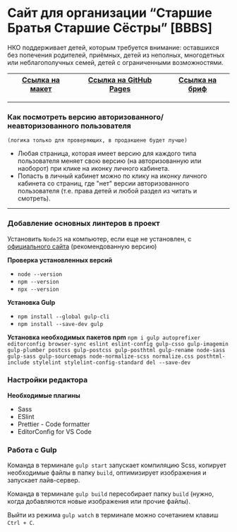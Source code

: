 # Сайт для организации “Старшие Братья Старшие Сёстры” [BBBS]


НКО поддерживает детей, которым требуется внимание: оставшихся без попечения родителей, приёмных, детей из неполных, многодетных или неблагополучных семей, детей с ограниченными возможностями.


| [Ссылка на макет](https://www.figma.com/file/11gCLSDOYlvkbuI3FU36Up/BBBS-for-students) | [Ссылка на GitHub Pages](https://sophiemilash.github.io/bbbs-2/) | [Ссылка на бриф](https://www.notion.so/a12abc4ad03448ab82dc2578365a4f64) |
| --- | --- | --- |

_____

### Как посмотреть версию авторизованного/неавторизованного пользователя
`(логика только для проверяющих, в продакшене будет лучше)`

* Любая страница, которая имеет версию для каждого типа пользователя меняет свою версию (на авторизованную или наоборот) при клике на иконку личного кабинета.
* Попасть в личный кабинет можно по клику на иконку личного кабинета со страниц, где "нет" версии авторизованного пользователя (т.е. права детей и любой раздел из читать и смотреть).

_____

### Добавление основных линтеров в проект

Установить `NodeJS` на компьютер, если еще не установлен, с [официального сайта](https://nodejs.org/en/) (рекомендованную версию)

**Проверка установленных версий**
* `node --version`
* `npm --version`
* `npx --version`

**Установка Gulp**
* `npm install --global gulp-cli`
* `npm install --save-dev gulp`

**Установка необходимых пакетов npm**
`npm i gulp autoprefixer editorconfig browser-sync eslint eslint-config gulp-csso gulp-imagemin gulp-plumber postcss gulp-postcss gulp-posthtml gulp-rename node-sass gulp-sass gulp-sourcemaps node-normalize-scss normalize.css posthtml-include stylelint stylelint-config-standard del --save-dev`



### Настройки редактора

**Необходимые плагины**
* Sass
* ESlint
* Prettier - Code formatter
* EditorConfig for VS Code


### Работа с Gulp

Команда в терминале `gulp start` запускает компиляцию Scss, копирует необходимые файлы в папку `build`, оптимизирует изображения и запускает лайв-сервер.

Команда в терминале `gulp build` пересобирает папку `build` (нужно, когда добавляются новые изображения или прочие файлы).

Выйти из режима `gulp watch` в терминале можно сочетанием клавиш `Ctrl + C`.
